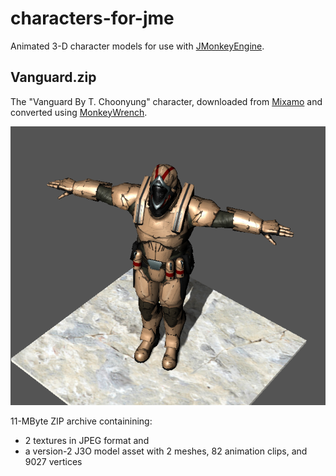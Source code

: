 # characters-for-jme
Animated 3-D character models for use with [JMonkeyEngine][jme].


## Vanguard.zip

The "Vanguard By T. Choonyung" character,
downloaded from [Mixamo] and converted using [MonkeyWrench].

![screenshot](screenshots/Vanguard.png)

11-MByte ZIP archive containining:
+ 2 textures in JPEG format and
+ a version-2 J3O model asset with 2 meshes, 82 animation clips, and 9027 vertices


[jme]: https://jmonkeyengine.org "jMonkeyEngine Project"
[mixamo]: https://www.mixamo.com "Mixamo.com website"
[monkeywrench]: https://github.com/stephengold/MonkeyWrench "MonkeyWrench Project"